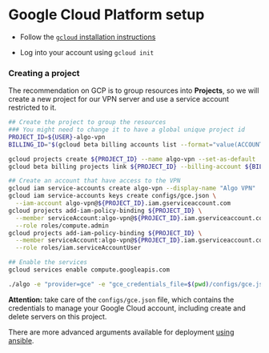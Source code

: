 # Google Cloud Platform setup

* Follow the [`gcloud` installation instructions](https://cloud.google.com/sdk/)

* Log into your account using `gcloud init`

### Creating a project

The recommendation on GCP is to group resources into **Projects**, so we will create a new project for our VPN server and use a service account restricted to it.

```bash
## Create the project to group the resources
### You might need to change it to have a global unique project id
PROJECT_ID=${USER}-algo-vpn
BILLING_ID="$(gcloud beta billing accounts list --format="value(ACCOUNT_ID)")"

gcloud projects create ${PROJECT_ID} --name algo-vpn --set-as-default
gcloud beta billing projects link ${PROJECT_ID} --billing-account ${BILLING_ID}

## Create an account that have access to the VPN
gcloud iam service-accounts create algo-vpn --display-name "Algo VPN"
gcloud iam service-accounts keys create configs/gce.json \
  --iam-account algo-vpn@${PROJECT_ID}.iam.gserviceaccount.com
gcloud projects add-iam-policy-binding ${PROJECT_ID} \
  --member serviceAccount:algo-vpn@${PROJECT_ID}.iam.gserviceaccount.com \
  --role roles/compute.admin
gcloud projects add-iam-policy-binding ${PROJECT_ID} \
  --member serviceAccount:algo-vpn@${PROJECT_ID}.iam.gserviceaccount.com \
  --role roles/iam.serviceAccountUser

## Enable the services
gcloud services enable compute.googleapis.com

./algo -e "provider=gce" -e "gce_credentials_file=$(pwd)/configs/gce.json"

```

**Attention:** take care of the `configs/gce.json` file, which contains the credentials to manage your Google Cloud account, including create and delete servers on this project.

There are more advanced arguments available for deployment [using ansible](deploy-from-ansible.md).
